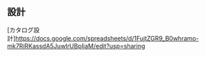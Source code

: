設計
-------------------------------------------------------------------------------
[カタログ設計]https://docs.google.com/spreadsheets/d/1FujtZGR9_B0whramo-mk7RiRKassdA5JuwIrUBpIjaM/edit?usp=sharing
